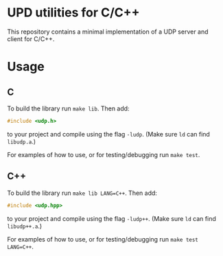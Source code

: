 # UPD utilities for C/C++
This repository contains a minimal implementation of a UDP server and client for C/C++.

# Usage
## C
To build the library run `make lib`. Then add:
```C
#include <udp.h>
```
to your project and compile using the flag `-ludp`. (Make sure `ld` can find `libudp.a`.)

For examples of how to use, or for testing/debugging run `make test`.

## C++
To build the library run `make lib LANG=C++`. Then add:
```C++
#include <udp.hpp>
```
to your project and compile using the flag `-ludp++`. (Make sure `ld` can find `libudp++.a`.)

For examples of how to use, or for testing/debugging run `make test LANG=C++`.